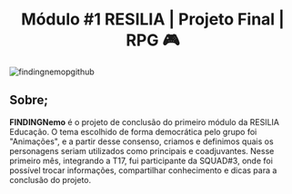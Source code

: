 <h1 align="center"> Módulo #1 RESILIA | Projeto Final | RPG 🎮 </h1> 

![findingnemopgithub](https://user-images.githubusercontent.com/101408372/164953370-a82786dc-17ea-4f7c-a4f5-f1953aecbb53.png) <br>

## Sobre; <br>
**FINDINGNemo** é o projeto de conclusão do primeiro módulo da RESILIA Educação. O tema escolhido de forma democrática pelo grupo foi "Animações", e a partir desse consenso, criamos e definimos quais os personagens seriam utilizados como principais e coadjuvantes. Nesse primeiro mês, integrando a T17, fui participante da SQUAD#3, onde foi possível trocar informações, compartilhar conhecimento e dicas para a conclusão do projeto. 
